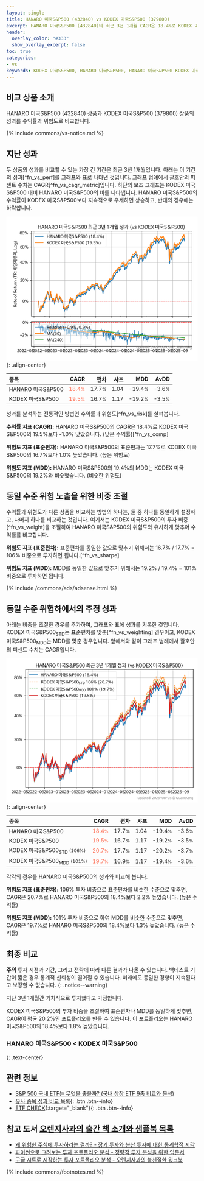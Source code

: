 ```yaml
---
layout: single
title: HANARO 미국S&P500 (432840) vs KODEX 미국S&P500 (379800)
excerpt: HANARO 미국S&P500 (432840)의 최근 3년 1개월 CAGR은 18.4%로 KODEX 미국S&P500 (379800)의 19.5%보다 -1.0% 낮았습니다.
header:
  overlay_color: "#333"
  show_overlay_excerpt: false
toc: true
categories:
- vs
keywords: KODEX 미국S&P500, HANARO 미국S&P500, HANARO 미국S&P500 KODEX 미국S&P500 비교, 432840, 379800, 432840 432840 비교
---
```


## 비교 상품 소개


HANARO 미국S&P500 (432840) 상품과 KODEX 미국S&P500 (379800) 상품의 성과를 수익률과 위험도로 비교합니다.





{% include commons/vs-notice.md %}

## 지난 성과

두 상품의 성과를 비교할 수 있는 가장 긴 기간은 최근 3년 1개월입니다. 아래는 이 기간의 성과[^fn_vs_perf]를 그래프와 표로 나타낸 것입니다.
그래프 범례에서 괄호안의 퍼센트 수치는 CAGR[^fn_vs_cagr_metric]입니다.
하단의 보조 그래프는 KODEX 미국S&P500 대비 HANARO 미국S&P500의 비를 나타냅니다.
HANARO 미국S&P500의 수익률이 KODEX 미국S&P500보다 지속적으로 우세하면 상승하고, 반대의 경우에는 하락합니다.

![HANARO 미국S&P500](/vs/images/432840-vs-379800_dual.png){: .align-center}

| **종목** | **CAGR** | **편차** | **샤프** | **MDD** | **AvDD** |
| :------------ | ------: | -----------: | -------: | ------: | -------: |
| HANARO 미국S&P500 | <span style="color: tomato">18.4<small>%</small></span> | 17.7<small>%</small> | 1.04 | -19.4<small>%</small> | -3.6<small>%</small> |
| KODEX 미국S&P500 | <span style="color: tomato">19.5<small>%</small></span> | 16.7<small>%</small> | 1.17 | -19.2<small>%</small> | -3.5<small>%</small> |

<!-- more -->


성과를 분석하는 전통적인 방법인 수익률과 위험도[^fn_vs_risk]를 살펴봅니다.

**수익률 지표 (CAGR):** HANARO 미국S&P500의 CAGR은 18.4%로 KODEX 미국S&P500의 19.5%보다 -1.0% 낮았습니다. (낮은 수익률)[^fn_vs_comp]

**위험도 지표 (표준편차):** HANARO 미국S&P500의 표준편차는 17.7%로 KODEX 미국S&P500의 16.7%보다 1.0% 높았습니다. (높은 위험도)

**위험도 지표 (MDD):** HANARO 미국S&P500의 19.4%의 MDD는 KODEX 미국S&P500의 19.2%와 비슷했습니다. (비슷한 위험도)



## 동일 수준 위험 노출을 위한 비중 조절

수익률과 위험도가 다른 상품을 비교하는 방법의 하나는, 둘 중 하나를 동일하게 설정하고, 나머지 하나를 비교하는 것입니다.
여기서는 KODEX 미국S&P500의 투자 비중[^fn_vs_weight]을 조절하여 HANARO 미국S&P500의 위험도와 유사하게 맞추어 수익률를 비교합니다.

**위험도 지표 (표준편차):** 표준편차를 동일한 값으로 맞추기 위해서는 16.7% / 17.7% = 106% 비중으로 투자하면 됩니다.[^fn_vs_sharpe]

**위험도 지표 (MDD):** MDD를 동일한 값으로 맞추기 위해서는 19.2% / 19.4% = 101% 비중으로 투자하면 됩니다.


{% include /commons/ads/adsense.html %}



## 동일 수준 위험하에서의 추정 성과

아래는 비중을 조절한 경우를 추가하여, 그래프와 표에 성과를 기록한 것입니다.
KODEX 미국S&P500<sub>STD</sub>는 표준편차를 맞춘[^fn_vs_weighting] 경우이고, KODEX 미국S&P500<sub>MDD</sub>는 MDD를 맞춘 경우입니다.
앞에서와 같이 그래프 범례에서 괄호안의 퍼센트 수치는 CAGR입니다.


![HANARO 미국S&P500](/vs/images/432840-vs-379800.png){: .align-center}



| **종목** | **CAGR** | **편차** | **샤프** | **MDD** | **AvDD** |
| :------------ | ------: | -----------: | -------: | ------: | -------: |
| HANARO 미국S&P500 | <span style="color: tomato">18.4<small>%</small></span> | 17.7<small>%</small> | 1.04 | -19.4<small>%</small> | -3.6<small>%</small> |
| KODEX 미국S&P500 | <span style="color: tomato">19.5<small>%</small></span> | 16.7<small>%</small> | 1.17 | -19.2<small>%</small> | -3.5<small>%</small> |
| KODEX 미국S&P500<sub>STD</sub> <small>(106%)</small> | <span style="color: tomato">20.7<small>%</small></span> | 17.7<small>%</small> | 1.17 | -20.2<small>%</small> | -3.7<small>%</small> |
| KODEX 미국S&P500<sub>MDD</sub> <small>(101%)</small> | <span style="color: tomato">19.7<small>%</small></span> | 16.9<small>%</small> | 1.17 | -19.4<small>%</small> | -3.6<small>%</small> |



각각의 경우를 HANARO 미국S&P500의 성과와 비교해 봅니다.

**위험도 지표 (표준편차):** 106% 투자 비중으로 표준편차를 비슷한 수준으로 맞추면, CAGR은 20.7%로 HANARO 미국S&P500의 18.4%보다 2.2% 높았습니다. (높은 수익률)

**위험도 지표 (MDD):** 101% 투자 비중으로 하여 MDD를 비슷한 수준으로 맞추면, CAGR은 19.7%로 HANARO 미국S&P500의 18.4%보다 1.3% 높았습니다. (높은 수익률)




## 최종 비교

**주의** 투자 시점과 기간, 그리고 전략에 따라 다른 결과가 나올 수 있습니다. 백테스트 기간이 짧은 경우 통계적 신뢰성이 떨어질 수 있습니다. 미래에도 동일한 경향이 지속된다고 보장할 수 없습니다.
{: .notice--warning}

지난 3년 1개월간 거치식으로 투자했다고 가정합니다.

KODEX 미국S&P500의 투자 비중을 조절하여 표준편차나 MDD를 동일하게 맞추면, CAGR이 평균 20.2%인 포트폴리오를 만들 수 있습니다.
이 포트폴리오는 HANARO 미국S&P500의 18.4%보다 1.8% 높았습니다.

### HANARO 미국S&P500 &lt; KODEX 미국S&P500
{: .text-center}


## 관련 정보

- [S&P 500 국내 ETF는 무엇을 좋을까? (국내 상장 ETF 9종 비교와 분석)](https://kongdori.tistory.com/309)
- [유사 종목 성과 비교 목록](/vs/){: .btn .btn--info}
- [ETF CHECK](https://www.etfcheck.co.kr/mobile/etpitem/379800/compare?compCode%5B%5D=432840){:target="_blank"}{: .btn .btn--info}


## 참고 도서 [오렌지사과의 출간 책 소개와 샘플북 목록](https://kongdori.tistory.com/691)

- [왜 위험한 주식에 투자하라는 걸까? - 장기 투자와 분산 투자에 대한 통계학적 시각](https://kongdori.tistory.com/421)
- [파이썬으로 그려보는 투자 포트폴리오 분석  - 정량적 투자 분석을 위한 입문서](https://kongdori.tistory.com/643)
- [구글 시트로 시작하는 투자 포트폴리오 분석 - 오렌지사과의 불친절한 워크북](https://kongdori.tistory.com/449)

{% include commons/footnotes.md %}